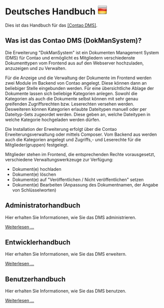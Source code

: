 # Deutsches Handbuch ![DE](../de.png) 

Dies ist das Handbuch für das [[Contao DMS]](https://github.com/ContaoDMS/dms).

## Was ist das Contao DMS (DokManSystem)?

Die Erweiterung "DokManSystem" ist ein Dokumenten Management System (DMS) für Contao und ermöglicht es Mitgliedern verschiedenste Dokumenttypen vom Frontend aus auf den Webserver hochzuladen, anzuzeigen und zu Verwalten.

Für die Anzeige und die Verwaltung der Dokumente im Frontend werden zwei Module im Backend von Contao angelegt. Diese können dann an beliebiger Stelle eingebunden werden.
Für eine übersichtliche Ablage der Dokumente lassen sich beliebige Kategorien anlegen. Sowohl die Kategorien als auch die Dokumente selbst können mit sehr genau greifenden Zugriffsrechten bzw. Leserechten versehen werden.
Desweiteren können Kategorien erlaubte Dateitypen manuell oder per Dateityp-Sets zugeordet werden. Diese geben an, welche Dateitypen in welche Kategorie hochgeladen werden dürfen.

Die Installation der Erweiterung erfolgt über die Contao Erweiterungsverwaltung oder mittels Composer. Vom Backend aus werden auch die Kategorien angelegt und Zugriffs,- und Leserechte für die Mitglieder(gruppen) festgelegt. 

Mitglieder stehen im Frontend, die entsprechenden Rechte vorausgesetzt, verschiedene Verwaltungswerkzeuge zur Verfügung:

- Dokument(e) hochladen
- Dokument(e) löschen
- Dokument(e) auf "Veröffentlichen / Nicht veröffentlichen" setzen
- Dokument(e) Bearbeiten (Anpassung des Dokumentnamen, der Angabe von Schlüsselworten)


## Administratorhandbuch

Hier erhalten Sie Informationen, wie Sie das DMS administrieren.

[Weiterlesen ...](admin)

## Entwicklerhandbuch

Hier erhalten Sie Informationen, wie Sie das DMS erweitern.

[Weiterlesen ...](developer)

## Benutzerhandbuch

Hier erhalten Sie Informationen, wie Sie das DMS benutzen.

[Weiterlesen ...](user)
